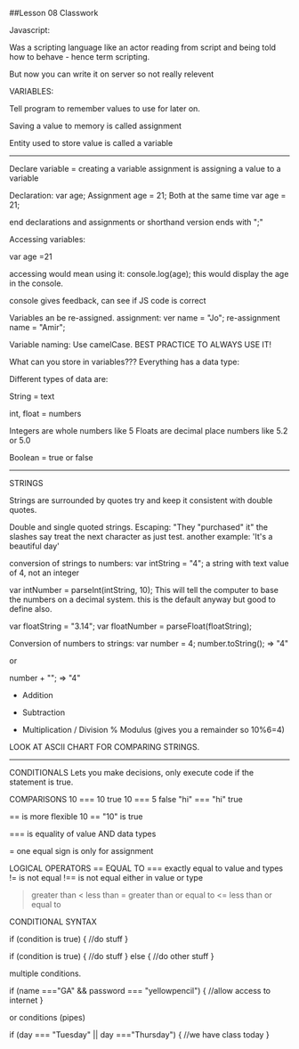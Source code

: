 ##Lesson 08 Classwork

Javascript:

Was a scripting language
like an actor reading from script and being told how to behave - hence term scripting.

But now you can write it on server so not really relevent

VARIABLES:

Tell program to remember values to use for later on.

Saving a value to memory is called assignment

Entity used to store value is called a variable


-----

Declare variable = creating a variable
assignment is assigning a value to a variable

Declaration: var age;
Assignment  age = 21;
Both at the same time var age = 21;

end declarations and assignments or shorthand version ends with ";"

Accessing variables:

var age =21

accessing would mean using it: console.log(age);
this would display the age in the console.

console gives feedback, can see if JS code is correct

Variables an be re-assigned.
assignment: ver name = "Jo";
re-assignment name = "Amir";

Variable naming: Use camelCase.
BEST PRACTICE TO ALWAYS USE IT!

What can you store in variables???
Everything has a data type:

Different types of data are:

String = text

int, float = numbers

Integers are whole numbers like 5
Floats are decimal place numbers like 5.2 or 5.0

Boolean = true or false

-----

STRINGS

Strings are surrounded by quotes try and keep it consistent with double quotes.

Double and single quoted strings.
Escaping:
"They \"purchased\" it"
the slashes say treat the next character as just test.
another example:
'It\'s a beautiful day'


conversion of strings to numbers:
var intString = "4"; a string with text value of 4, not an integer

var intNumber = parseInt(intString, 10);
This will tell the computer to base the numbers on a decimal system. this is the default anyway but good to define also.

var floatString = "3.14";
var floatNumber = parseFloat(floatString);

Conversion of numbers to strings:
var number = 4;
number.toString(); => "4"

or

number + ""; => "4"

+ Addition
- Subtraction
* Multiplication
/ Division
% Modulus (gives you a remainder so 10%6=4)

LOOK AT ASCII CHART FOR COMPARING STRINGS.

-----

CONDITIONALS
Lets you make decisions, only execute code if the statement is true.

COMPARISONS
10 === 10 true
10 === 5 false
"hi" === "hi" true

== is more flexible
10 == "10" is true

=== is equality of value AND data types

= one equal sign is only for assignment

LOGICAL OPERATORS
== EQUAL TO
=== exactly equal to value and types
!= is not equal
!== is not equal either in value or type
> greater than
< less than
>= greater than or equal to
<= less than or equal to


CONDITIONAL SYNTAX

if (condition is true) {
  //do stuff
}


if (condition is true) {
  //do stuff
} else {
  //do other stuff
}

multiple conditions.

if (name ==="GA" && password === "yellowpencil") {
  //allow access to internet
}

or conditions (pipes)

if (day === "Tuesday" || day ==="Thursday") {
  //we have class today
}
